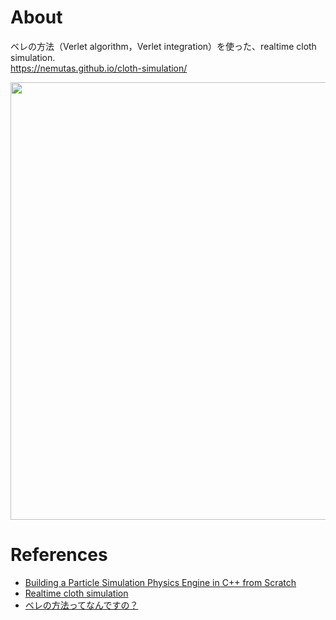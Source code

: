 # About
ベレの方法（Verlet algorithm，Verlet integration）を使った、realtime cloth simulation.  
https://nemutas.github.io/cloth-simulation/

<img src="https://github.com/user-attachments/assets/176420a6-759d-4d1d-95b6-18e8eee7be79" width=700 />

# References
- [Building a Particle Simulation Physics Engine in C++ from Scratch](https://youtu.be/RjPBtxIupQA?si=P5oEoEkie6znjEAs)  
- [Realtime cloth simulation](https://youtu.be/KpJzoFzDDMw?si=yyTFFHO7QXqUfLDi)  
- [ベレの方法ってなんですの？](https://www.fumiononaka.com/Sample/Creators_MeetUp/Creators_MeetUp_150516.html#appendix)
